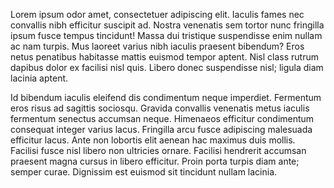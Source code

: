 Lorem ipsum odor amet, consectetuer adipiscing elit. Iaculis fames nec convallis nibh efficitur suscipit ad. Nostra venenatis sem tortor nunc fringilla ipsum fusce tempus tincidunt! Massa dui tristique suspendisse enim nullam ac nam turpis. Mus laoreet varius nibh iaculis praesent bibendum? Eros netus penatibus habitasse mattis euismod tempor aptent. Nisl class rutrum dapibus dolor ex facilisi nisl quis. Libero donec suspendisse nisl; ligula diam lacinia aptent.



Id bibendum iaculis eleifend dis condimentum neque imperdiet. Fermentum eros risus ad sagittis sociosqu. Gravida convallis venenatis metus iaculis fermentum senectus accumsan neque. Himenaeos efficitur condimentum consequat integer varius lacus. Fringilla arcu fusce adipiscing malesuada efficitur lacus. Ante non lobortis elit aenean hac maximus duis mollis. Facilisi fusce nisl libero non ultricies ornare. Facilisi hendrerit accumsan praesent magna cursus in libero efficitur. Proin porta turpis diam ante; semper curae. Dignissim est euismod sit tincidunt nullam lacinia.
